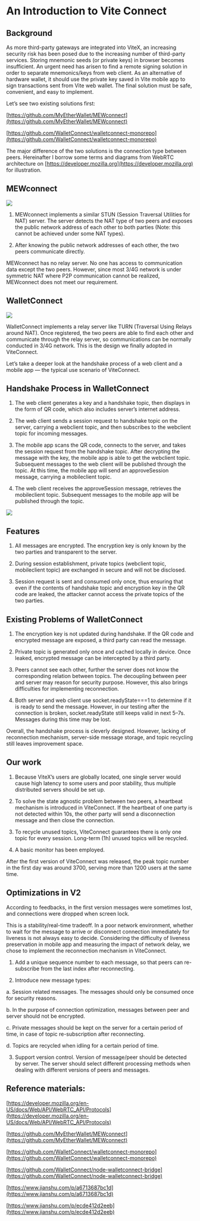 # An Introduction to Vite Connect


## Background


As more third-party gateways are integrated into ViteX, an increasing security risk has been posed due to the increasing number of third-party services. Storing mnemonic seeds (or private keys) in browser becomes insufficient. An urgent need has arisen to find a remote signing solution in order to separate mnemonics/keys from web client. As an alternative of hardware wallet, it should use the private key saved in Vite mobile app to sign transactions sent from Vite web wallet. The final solution must be safe, convenient, and easy to implement.


Let’s see two existing solutions first:


  [https://github.com/MyEtherWallet/MEWconnect](https://github.com/MyEtherWallet/MEWconnect)
 
  [https://github.com/WalletConnect/walletconnect-monorepo](https://github.com/WalletConnect/walletconnect-monorepo)
 
The major difference of the two solutions is the connection type between peers. Hereinafter I borrow some terms and diagrams from WebRTC architecture on [https://developer.mozilla.org](https://developer.mozilla.org) for illustration.


## MEWconnect

![](../../assets/images/Vite-con-1.png)


1. MEWconnect implements a similar STUN (Session Traversal Utilities for NAT) server. The server detects the NAT type of two peers and exposes the public network address of each other to both parties (Note: this cannot be achieved under some NAT types).


2. After knowing the public network addresses of each other, the two peers communicate directly.


MEWconnect has no relay server. No one has access to communication data except the two peers. However, since most 3/4G network is under symmetric NAT where P2P communication cannot be realized, MEWconnect does not meet our requirement.


## WalletConnect


![](../../assets/images/Vite-con-2.png)


WalletConnect implements a relay server like TURN (Traversal Using Relays around NAT). Once registered, the two peers are able to find each other and communicate through the relay server, so communications can be normally conducted in 3/4G network. This is the design we finally adopted in ViteConnect.


Let’s take a deeper look at the handshake process of a web client and a mobile app — the typical use scenario of ViteConnect.


## Handshake Process in WalletConnect


1. The web client generates a key and a handshake topic, then displays in the form of QR code, which also includes server’s internet address.


2. The web client sends a session request to handshake topic on the server, carrying a webclient topic, and then subscribes to the webclient topic for incoming messages.


3. The mobile app scans the QR code, connects to the server, and takes the session request from the handshake topic. After decrypting the message with the key, the mobile app is able to get the webclient topic. Subsequent messages to the web client will be published through the topic. At this time, the mobile app will send an approveSession message, carrying a mobileclient topic.


4. The web client receives the approveSession message, retrieves the mobileclient topic. Subsequent messages to the mobile app will be published through the topic.



![](../../assets/images/Vite-con-3.png)


## Features


1. All messages are encrypted. The encryption key is only known by the two parties and transparent to the server.


2. During session establishment, private topics (webclient topic, mobileclient topic) are exchanged in secure and will not be disclosed.


3. Session request is sent and consumed only once, thus ensuring that even if the contents of handshake topic and encryption key in the QR code are leaked, the attacker cannot access the private topics of the two parties.


## Existing Problems of WalletConnect


1. The encryption key is not updated during handshake. If the QR code and encrypted message are exposed, a third party can read the message.


2. Private topic is generated only once and cached locally in device. Once leaked, encrypted message can be intercepted by a third party.


3. Peers cannot see each other, further the server does not know the corresponding relation between topics. The decoupling between peer and server may reason for security purpose. However, this also brings difficulties for implementing reconnection.


4. Both server and web client use socket.readyState===1 to determine if it is ready to send the message. However, in our testing after the connection is broken, socket.readyState still keeps valid in next 5–7s. Messages during this time may be lost.


Overall, the handshake process is cleverly designed. However, lacking of reconnection mechanism, server-side message storage, and topic recycling still leaves improvement space.


## Our work


1. Because ViteX’s users are globally located, one single server would cause high latency to some users and poor stability, thus multiple distributed servers should be set up.


2. To solve the state agnostic problem between two peers, a heartbeat mechanism is introduced in ViteConnect. If the heartbeat of one party is not detected within 10s, the other party will send a disconnection message and then close the connection.


3. To recycle unused topics, ViteConnect guarantees there is only one topic for every session. Long-term (1h) unused topics will be recycled.


4. A basic monitor has been employed.


After the first version of ViteConnect was released, the peak topic number in the first day was around 3700, serving more than 1200 users at the same time.


## Optimizations in V2


According to feedbacks, in the first version messages were sometimes lost, and connections were dropped when screen lock.


This is a stability/real-time tradeoff. In a poor network environment, whether to wait for the message to arrive or disconnect connection immediately for liveness is not always easy to decide. Considering the difficulty of liveness preservation in mobile app and measuring the impact of network delay, we chose to implement the reconnection mechanism in ViteConnect.


1. Add a unique sequence number to each message, so that peers can re-subscribe from the last index after reconnecting.


2. Introduce new message types:


a.  Session related messages. The messages should only be consumed once for security reasons.

b.  In the purpose of connection optimization, messages between peer and server should not be encrypted.

c.  Private messages should be kept on the server for a certain period of time, in case of topic re-subscription after reconnecting.

d.  Topics are recycled when idling for a certain period of time.

3. Support version control. Version of message/peer should be detected by server. The server should select different processing methods when dealing with different versions of peers and messages.


## Reference materials:

[https://developer.mozilla.org/en-US/docs/Web/API/WebRTC_API/Protocols](https://developer.mozilla.org/en-US/docs/Web/API/WebRTC_API/Protocols)

[https://github.com/MyEtherWallet/MEWconnect](https://github.com/MyEtherWallet/MEWconnect)

[https://github.com/WalletConnect/walletconnect-monorepo](https://github.com/WalletConnect/walletconnect-monorepo)

[https://github.com/WalletConnect/node-walletconnect-bridge](https://github.com/WalletConnect/node-walletconnect-bridge)

[https://www.jianshu.com/p/a6713687bc1d](https://www.jianshu.com/p/a6713687bc1d)

[https://www.jianshu.com/p/ecde412d2eeb](https://www.jianshu.com/p/ecde412d2eeb)


